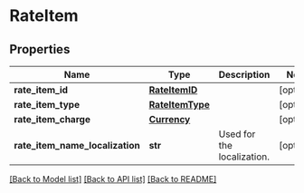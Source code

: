 # RateItem

## Properties
Name | Type | Description | Notes
------------ | ------------- | ------------- | -------------
**rate_item_id** | [**RateItemID**](RateItemID.md) |  | [optional] 
**rate_item_type** | [**RateItemType**](RateItemType.md) |  | [optional] 
**rate_item_charge** | [**Currency**](Currency.md) |  | [optional] 
**rate_item_name_localization** | **str** | Used for the localization. | [optional] 

[[Back to Model list]](../README.md#documentation-for-models) [[Back to API list]](../README.md#documentation-for-api-endpoints) [[Back to README]](../README.md)

